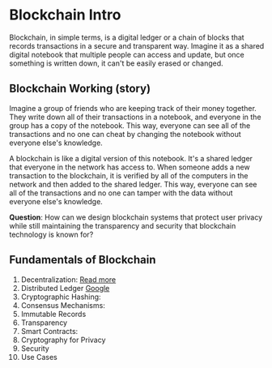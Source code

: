 # Blockchain Intro
Blockchain, in simple terms, is a digital ledger or a chain of blocks that records transactions in a secure and transparent way. Imagine it as a shared digital notebook that multiple people can access and update, but once something is written down, it can't be easily erased or changed.

## Blockchain Working (story)
Imagine a group of friends who are keeping track of their money together. They write down all of their transactions in a notebook, and everyone in the group has a copy of the notebook. This way, everyone can see all of the transactions and no one can cheat by changing the notebook without everyone else's knowledge.

A blockchain is like a digital version of this notebook. It's a shared ledger that everyone in the network has access to. When someone adds a new transaction to the blockchain, it is verified by all of the computers in the network and then added to the shared ledger. This way, everyone can see all of the transactions and no one can tamper with the data without everyone else's knowledge.

**Question**: How can we design blockchain systems that protect user privacy while still maintaining the transparency and security that blockchain technology is known for?

## Fundamentals of Blockchain

1. Decentralization: [Read more](https://github.com/adixoo/blockchain-learn/blob/main/tutorial1/tut2.md#decentralization)
2. Distributed Ledger [Google](https://github.com/adixoo/blockchain-learn/blob/main/tutorial1/tut3.md#distributed-ledger)
3. Cryptographic Hashing:
4. Consensus Mechanisms:
5. Immutable Records
6. Transparency
7. Smart Contracts:
8. Cryptography for Privacy
9. Security
10. Use Cases
